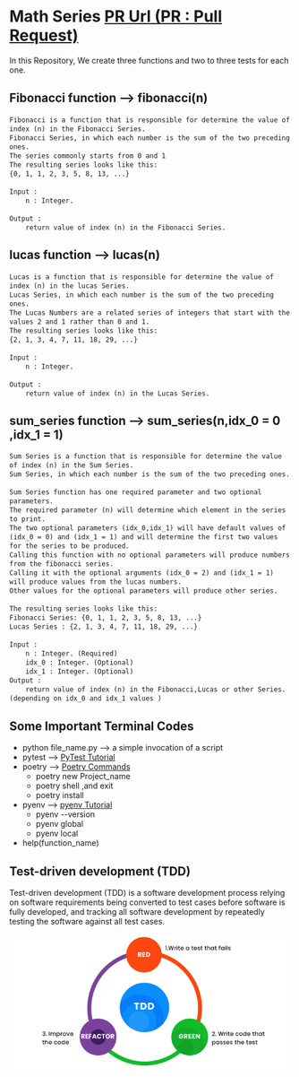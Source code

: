 # Math Series [PR Url (PR : Pull Request)](https://github.com/Faisal-Hawajreh/math-series/pull/1)

In this Repository, We create three functions and two to three tests for each one.

## Fibonacci function --> fibonacci(n)

    Fibonacci is a function that is responsible for determine the value of index (n) in the Fibonacci Series.
    Fibonacci Series, in which each number is the sum of the two preceding ones.
    The series commonly starts from 0 and 1
    The resulting series looks like this: 
    {0, 1, 1, 2, 3, 5, 8, 13, ...}

    Input : 
        n : Integer.
    
    Output :
        return value of index (n) in the Fibonacci Series.

## lucas function --> lucas(n)

    Lucas is a function that is responsible for determine the value of index (n) in the lucas Series.
    Lucas Series, in which each number is the sum of the two preceding ones.
    The Lucas Numbers are a related series of integers that start with the values 2 and 1 rather than 0 and 1. 
    The resulting series looks like this:
    {2, 1, 3, 4, 7, 11, 18, 29, ...}

    Input : 
        n : Integer.
    
    Output :
        return value of index (n) in the Lucas Series.

## sum_series function --> sum_series(n,idx_0 = 0 ,idx_1 = 1)

    Sum Series is a function that is responsible for determine the value of index (n) in the Sum Series.
    Sum Series, in which each number is the sum of the two preceding ones.

    Sum Series function has one required parameter and two optional parameters.
    The required parameter (n) will determine which element in the series to print.
    The two optional parameters (idx_0,idx_1) will have default values of (idx_0 = 0) and (idx_1 = 1) and will determine the first two values for the series to be produced.
    Calling this function with no optional parameters will produce numbers from the fibonacci series.
    Calling it with the optional arguments (idx_0 = 2) and (idx_1 = 1) will produce values from the lucas numbers.
    Other values for the optional parameters will produce other series.
    
    The resulting series looks like this: 
    Fibonacci Series: {0, 1, 1, 2, 3, 5, 8, 13, ...}
    Lucas Series : {2, 1, 3, 4, 7, 11, 18, 29, ...}

    Input : 
        n : Integer. (Required)
        idx_0 : Integer. (Optional)
        idx_1 : Integer. (Optional)
    Output :
        return value of index (n) in the Fibonacci,Lucas or other Series.(depending on idx_0 and idx_1 values )

## Some Important Terminal Codes
- python file_name.py --> a simple invocation of a script
- pytest  --> [PyTest Tutorial](https://www.guru99.com/pytest-tutorial.html)
- poetry --> [Poetry Commands](https://python-poetry.org/docs/cli/)
    - poetry new Project_name
    - poetry shell ,and exit
    - poetry install
- pyenv  --> [pyenv Tutorial](https://amaral.northwestern.edu/resources/guides/pyenv-tutorial)
    - pyenv  --version
    - pyenv global
    - pyenv local
- help(function_name)

## Test-driven development (TDD)
Test-driven development (TDD) is a software development process relying on software requirements being converted to test cases before software is fully developed, and tracking all software development by repeatedly testing the software against all test cases.

![TDD](./assets/TDD-principle1x.png)
